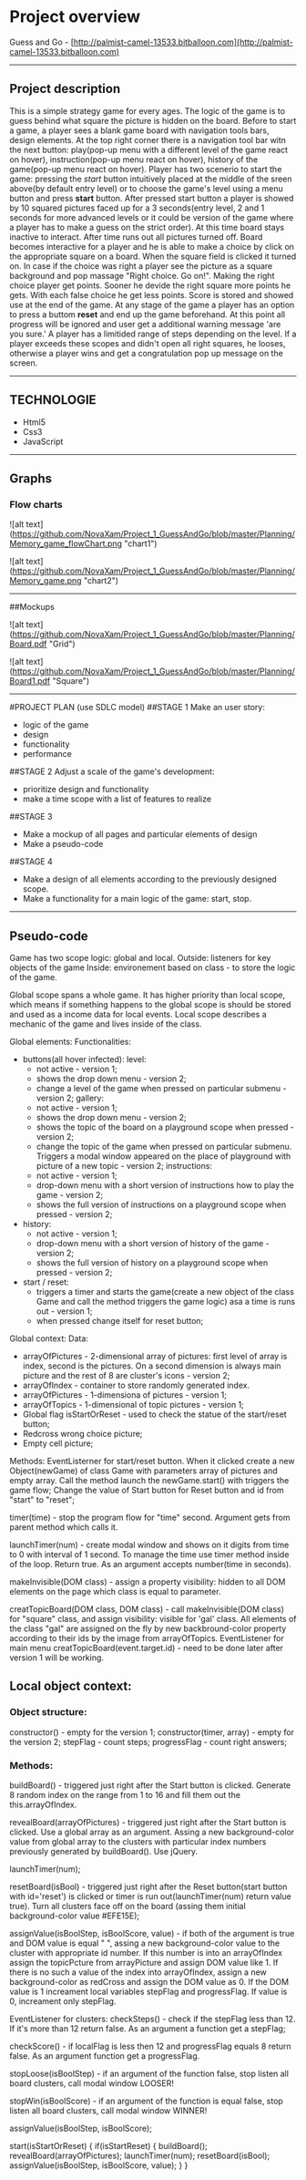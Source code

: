 # Project overview

Guess and Go - [http://palmist-camel-13533.bitballoon.com](http://palmist-camel-13533.bitballoon.com)

___

## Project description

This is a simple strategy game for every ages. The logic of the game is to guess behind what square the picture is hidden on the board. Before to start a game, a player sees a blank game board with navigation tools bars, design elements. At the top right corner there is a navigation 
tool bar witn the next button: play(pop-up menu with a different level of the game react on hover), instruction(pop-up menu react on hover), history of the game(pop-up menu react on hover). 
Player has two scenerio to start the game: pressing the _start_ button intuitively placed at the middle of the sreen above(by default entry level) or to choose the game's level using a menu button and press **start** button. After pressed start button a player is showed by 10 squared pictures faced up for a 3 seconds(entry level, 2 and 1 seconds for more advanced levels or it could be version of the game where a player has to make a guess on the strict order). At this time board stays inactive to interact. After time runs out all pictures turned off. Board becomes interactive for a player and he is able to make a choice by click on the appropriate square on a board. When the square field is clicked it turned on. In case if the choice was right a player see the picture as a square background and pop massage "Right choice. Go on!". Making the right choice player get points. Sooner he devide the right square more points he gets. With each false choice he get less points. Score is stored and showed use at the end of the game.
At any stage of the game a player has an option to press a buttom **reset** and end up the game beforehand. At this point all progress will be ignored and user get a additional warning message 'are you sure.'
A player has a limitided range of steps depending on the level. If a player exceeds these scopes and didn't open all right squares, he looses, otherwise a player wins and get a congratulation pop up message on the screen.

___

## TECHNOLOGIE

- Html5
- Css3
- JavaScript

___

## Graphs 
    
### Flow charts

![alt text] (https://github.com/NovaXam/Project_1_GuessAndGo/blob/master/Planning/Memory_game_flowChart.png "chart1")

![alt text] (https://github.com/NovaXam/Project_1_GuessAndGo/blob/master/Planning/Memory_game.png "chart2")


___

##Mockups

![alt text] (https://github.com/NovaXam/Project_1_GuessAndGo/blob/master/Planning/Board.pdf "Grid")

![alt text] (https://github.com/NovaXam/Project_1_GuessAndGo/blob/master/Planning/Board1.pdf "Square")

___

#PROJECT PLAN (use SDLC model)
##STAGE 1 
Make an user story:
- logic of the game 
- design
- functionality
- performance

##STAGE 2
Adjust a scale of the game's development:
- prioritize design and functionality 
- make a time scope with a list of features to realize

##STAGE 3
- Make a mockup of all pages and particular elements of design
- Make a pseudo-code

##STAGE 4
- Make a design of all elements according to the previously designed scope.
- Make a functionality for a main logic of the game: start, stop. 

***

## Pseudo-code 

Game has two scope logic: global and local.
Outside: listeners for key objects of the game
Inside: environement based on class - to store the logic of the game.

Global scope spans a whole game. It has higher priority than local scope, which
means if something happens to the global scope is should be stored and used as a income data for local events.
Local scope describes a mechanic of the game and lives inside of the class.

Global elements:
  Functionalities:
  - buttons(all hover infected):
    level:
      - not active - version 1;
      - shows the drop down menu - version 2;
      - change a level of the game when pressed on particular submenu - version 2;
    gallery:
      - not active - version 1;
      - shows the drop down menu - version 2;
      - shows the topic of the board on a playground scope when pressed - version 2;
      - change the topic of the game when pressed on particular submenu. Triggers a modal window appeared on the place of playground
      with picture of a new topic  - version 2;
    instructions:
       - not active - version 1;
       - drop-down menu with a short version of instructions how to play the game - version 2;
       - shows the full version of instructions on a playground scope when pressed - version 2;
  - history:
       - not active - version 1;
       - drop-down menu with a short version of history of the game - version 2;
       - shows the full version of history on a playground scope when pressed - version 2;
  - start / reset:
       - triggers a timer and starts the game(create a new object of the class Game and call the method triggers the game logic) asa a time is runs out - version 1;
       - when pressed change itself for reset button;

Global context:
Data:
  - arrayOfPictures - 2-dimensional array of pictures: first level of array is index, second is the pictures. On a second dimension is always main picture and the rest of 8 are cluster's icons - version 2;
  - arrayOfIndex - container to store randomly generated index.
  - arrayOfPictures - 1-dimensiona of pictures - version 1;
  - arrayOfTopics - 1-dimensional of topic pictures - version 1;
  - Global flag isStartOrReset - used to check the statue of the start/reset button;
  - Redcross wrong choice picture;
  - Empty cell picture;

 Methods:
   EventListerner for start/reset button. When it clicked create a new Object(newGame) of class Game with parameters array of pictures and empty array. 
   Call the method launch the newGame.start() with triggers the game flow;
   Change the value of Start button for Reset button and id from "start" to "reset";

   timer(time) - stop the program flow for "time" second. Argument gets from parent method which calls it.
  
  launchTimer(num) - create modal window and shows on it digits from time to 0 with interval of 1 second. To manage the time use timer method inside of the loop. Return true. As an argument accepts number(time in seconds).
  
  makeInvisible(DOM class) - assign a property visibility: hidden to all DOM elements on the page which class is equal to parameter.
  
  creatTopicBoard(DOM class, DOM class) - call makeInvisible(DOM class) for "square" class, and assign visibility: visible for 'gal' class. All elements of the class "gal" are assigned on the fly by new backbround-color property according to their ids by the image from arrayOfTopics.
  EventListener for main menu creatTopicBoard(event.target.id) - need to be done later after version 1 will be working.


## Local object context:

### Object structure:
  
  constructor() - empty for the version 1;
  constructor(timer, array) - empty for the version 2;
  stepFlag - count steps;
  progressFlag - count right answers;

### Methods:
 
 buildBoard() - triggered just right after the Start button is clicked.
 Generate 8 random index on the range from 1 to 16 and fill them out the this.arrayOfIndex.
 
 revealBoard(arrayOfPictures) - triggered just right after the Start button is clicked. Use a
 global array as an argument. Assing a new background-color value from global array to
 the clusters with particular index numbers previously generated by buildBoard(). Use jQuery.

 launchTimer(num);

 resetBoard(isBool) - triggered just right after the Reset button(start button with id='reset') is clicked or timer is run out(launchTimer(num) return value true). Turn all clusters
 face off on the board (assing them initial background-color value #EFE15E);

 assignValue(isBoolStep, isBoolScore, value) - if both of the argument is true and DOM value is equal " ", assing a new background-color value to the cluster with appropriate id number. If this number is into an arrayOfIndex assign the topicPcture from arrayPicture and assign DOM value like 1. If there is no such a value of the index into arrayOfIndex, assign a new background-color as
 redCross and assign the DOM value as 0. If the DOM value is 1 increament local variables stepFlag and progressFlag. If value is 0, increament only stepFlag.

 EventListener for clusters: 
 checkSteps() - check if the stepFlag less than 12. If it's more than 12 return false. As an argument a function get a stepFlag;

 checkScore() - if localFlag is less then 12 and progressFlag equals 8 return false. As an argument function get a progressFlag.

 stopLoose(isBoolStep) - if an argument of the function false, stop listen all board clusters, call modal window LOOSER!

 stopWin(isBoolScore) - if an argument of the function is equal false, stop listen all board clusters, call modal window WINNER!

 assignValue(isBoolStep, isBoolScore);

 start(isStartOrReset) {
    if(isStartReset) {
        buildBoard();
        revealBoard(arrayOfPictures);
        launchTimer(num);
        resetBoard(isBool);
        assignValue(isBoolStep, isBoolScore, value);
    }
}



